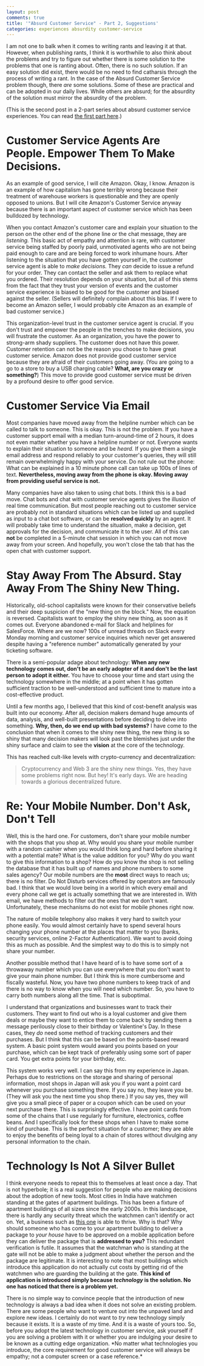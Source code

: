```yaml
---
layout: post
comments: true
title: '"Absurd Customer Service" - Part 2, Suggestions'
categories: experiences absurdity customer-service
---
```


I am not one to balk when it comes to writing rants and leaving it at that. However, when publishing
rants, I think it is worthwhile to also think about the problems and try to figure out whether there
is some solution to the problems that one is ranting about. Often, there is no such solution. If an
easy solution did exist, there would be no need to find catharsis through the process of writing a
rant. In the case of the Absurd Customer Service problem though, there _are_ some solutions. Some of
these are practical and can be adopted in our daily lives. While others are absurd; for the
absurdity of the solution must mirror the absurdity of the problem.

(This is the second post in a 2-part series about absurd customer service experiences. You can read
[the first part here](/2022/04/30/absurd-customer-service-part-1).)

<!--more-->


# Customer Service Agents Are People. Empower Them To Make Decisions.

As an example of good service, I will cite Amazon. Okay, I know. Amazon is an example of how
capitalism has gone terribly wrong because their treatment of warehouse workers is questionable and
they are openly opposed to unions. But I will cite Amazon's Customer Service anyway because there is
an important aspect of customer service which has been bulldozed by technology.

When you contact Amazon's customer care and explain your situation to the person on the other end of
the phone line or the chat message, they are _listening._ This basic act of empathy and attention is
rare, with customer service being staffed by poorly paid, unmotivated agents who are not being paid
enough to care and are being forced to work inhumane hours. After listening to the situation that
you have gotten yourself in, the customer service agent is able to _make decisions._ They _can_
decide to issue a refund for your order. They can contact the seller and ask them to replace what
you ordered. Their resolution depends on your situation, but all of this stems from the fact that
they trust your version of events and the customer service experience is biased to be good for the
customer and biased against the seller. (Sellers will definitely complain about this bias. If I were
to become an Amazon seller, I would probably cite Amazon as an example of bad customer service.)

This organization-level trust in the customer service agent is crucial. If you don't trust and
empower the people in the trenches to make decisions, you will frustrate the customer. As an
organization, you have the power to strong-arm shady suppliers. The customer does not have this
power. Customer retention can not be the reason you choose to have great customer service. Amazon
does not provide good customer service because they are afraid of their customers going away. (You
are going to a go to a store to buy a USB charging cable? **What, are you crazy or something?**) This
move to provide good customer service must be driven by a profound desire to offer good service.


# Customer Service Via Email

Most companies have moved away from the helpline number which can be called to talk to someone. This
is okay. This is not the problem. If you have a customer support email with a median
turn-around-time of 2 hours, it does not even matter whether you have a helpline number or
not. Everyone wants to explain their situation to someone and be _heard._ If you give them a single
email address and respond reliably to your customer's queries, they will still remain overwhelmingly
happy with your service. Do not rule out the phone: What can be explained in a 10 minute phone call
can take up 100s of lines of text. **Nevertheless, moving away from the phone is okay. Moving away
from providing useful service is not.**

Many companies have also taken to using chat bots. I think this is a bad move. Chat bots and chat
with customer service agents gives the illusion of real time communication. But most people reaching
out to customer service are probably not in standard situations which can be listed up and supplied
as input to a chat bot software, or can be **resolved quickly** by an agent. It will probably take
time to understand the situation, make a decision, get approvals for the decision, and communicate
it to the user. All of this can **not** be completed in a 5-minute chat session in which you can not
move away from your screen. And hopefully, you won't close the tab that has the open chat with
customer support.


# Stay Away From The Absurd. Stay Away From The Shiny New Thing.

Historically, old-school capitalists were known for their conservative beliefs and their deep
suspicion of the "new thing on the block." Now, the equation is reversed. Capitalists want to employ
the shiny new thing, as soon as it comes out. Everyone abandoned e-mail for Slack and helplines for
SalesForce. Where are we now? 100s of unread threads on Slack every Monday morning and customer
service inquiries which never get answered despite having a "reference number" automatically
generated by your ticketing software.

There is a semi-popular adage about technology: **When any new technology comes out, don't be an
early adopter of it and don't be the last person to adopt it either.** You have to choose your time
and start using the technology somewhere in the middle; at a point when it has gotten sufficient
traction to be well-understood and sufficient time to mature into a cost-effective product.

Until a few months ago, I believed that this kind of cost-benefit analysis was built into our
economy. After all, decision makers demand huge amounts of data, analysis, and well-built
presentations before deciding to delve into something. **Why, then, do we end up with bad systems?** I
have come to the conclusion that when it comes to the shiny new thing, the new thing is so shiny
that many decision makers will look past the blemishes just under the shiny surface and claim to see
the **vision** at the core of the technology.

This has reached cult-like levels with crypto-currency and decentralization:

> Cryptocurrency and Web 3 are the shiny new things. Yes, they have some problems right now. But hey!
> It's early days. We are heading towards a glorious decentralized future.


# Re: Your Mobile Number. Don't Ask, Don't Tell

Well, this is the hard one. For customers, don't share your mobile number with the shops that you
shop at. Why would you share your mobile number with a random cashier when you would think long and
hard before sharing it with a potential mate? What is the value addition for you? Why do you want to
give this information to a shop? How do you know the shop is not selling the database that it has
built up of names and phone numbers to some sales agency? Our mobile numbers are the **most** direct
ways to reach us; there is no filter. Do Not Disturb services offered by operators are famously
bad. I think that we would love being in a world in which every email and every phone call we get is
actually something that we are interested in. With email, we have methods to filter out the ones
that we don't want. Unfortunately, these mechanisms do not exist for mobile phones right now.

The nature of mobile telephony also makes it very hard to switch your phone easily. You would almost
certainly have to spend several hours changing your phone number at the places that matter to you
(banks, security services, online 2-Factor Authentication). We want to avoid doing this as much as
possible. And the simplest way to do this is to simply not share your number.

Another possible method that I have heard of is to have some sort of a throwaway number which you
can use everywhere that you don't want to give your main phone number. But I think this is more
cumbersome and fiscally wasteful. Now, you have two phone numbers to keep track of and there is no
way to know when you will need which number. So, you have to carry both numbers along all the
time. That is suboptimal.

I understand that organizations and businesses want to track their customers. They want to find out
who is a loyal customer and give them deals or maybe they want to entice them to come back by
sending them a message perilously close to their birthday or Valentine's Day. In these cases, they
_do_ need some method of tracking customers and their purchases. But I think that this can be based
on the points-based reward system. A basic point system would award you points based on your
purchase, which can be kept track of preferably using some sort of paper card. You get extra points
for your birthday, etc.

This system works very well. I can say this from my experience in Japan. Perhaps due to restrictions
on the storage and sharing of personal information, most shops in Japan will ask you if you want a
point card whenever you purchase something there. If you say no, they leave you be. (They will ask
you the next time you shop there.) If you say yes, they will give you a small piece of paper or a
coupon which can be used on your next purchase there. This is surprisingly effective. I have point
cards from some of the chains that I use regularly for furniture, electronics, coffee beans. And I
specifically look for these shops when I have to make some kind of purchase. This is the perfect
situation for a customer; they are able to enjoy the benefits of being loyal to a chain of stores
without divulging any personal information to the chain.


# Technology Is Not A Silver Bullet

I think everyone needs to repeat this to themselves at least once a day. That is not hyperbole; it
is a real suggestion for people who are making decisions about the adoption of new tools. Most
cities in India have watchmen standing at the gates of apartment buildings. This has been a fixture
of apartment buildings of all sizes since the early 2000s. In this landscape, there is hardly any
security threat which the watchmen can't identify or act on. Yet, a business such as [this one](https://en.wikipedia.org/wiki/MyGate) is
able to thrive. Why is that? Why should someone who has come to your apartment building to deliver a
package to _your house_ have to be approved on a mobile application before they can deliver the
package that is **addressed to you?** This redundant verification is futile. It assumes that the
watchman who is standing at the gate will not be able to make a judgment about whether the person
and the package are legitimate. It is interesting to note that most buildings which introduce this
application do not actually cut costs by getting rid of the watchmen who are guarding the building
at the gate. **This kind of application is introduced simply because _technology_ is the solution. No
one has noticed that there is a problem yet.**

There is no simple way to convince people that the introduction of new technology is always a bad
idea when it does not solve an existing problem. There are some people who want to venture out into
the unpaved land and explore new ideas. I certainly do not want to _try_ new technology simply
because it exists. It is a waste of my time. And it is a waste of yours too. So, before you adopt
the latest technology in customer service, ask yourself if you are solving a problem with it or
whether you are indulging your desire to be known as a cutting edge organization. \*No matter what
technologies you introduce, the core requirement for good customer service will always be empathy;
not a computer screen or a case reference.\*
